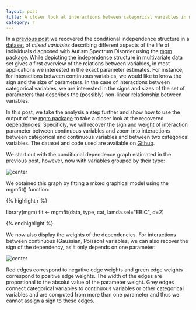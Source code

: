 ```yaml
---
layout: post
title: A closer look at interactions between categorical variables in mixed graphical models
category: r
---
```


In a [previous post](http://jmbh.github.io/_posts/2015-11-30-Estimation-of-mixed-graphical-models.md) we recovered the conditional independence structure in a [dataset](https://github.com/jmbh/AutismData) of *mixed variables* describing different aspects of the life of individuals diagnosed with Autism Spectrum Disorder using the [mgm package](https://cran.r-project.org/web/packages/mgm/index.html). While depicting the independence structure in multivariate data set gives a first overview of the relations between variables, in most applications we interested in the exact parameter estimates. For instance, for interactions between continuous variables, we would like to know the sign and the size of parameters. In the case of interactions between categorical variables, we are interested in the signs and sizes of the set of parameters that describes the (possibly) non-linear relationship between variables.

In this post, we take the analysis a step further and show how to use the output of the [mgm package](https://cran.r-project.org/web/packages/mgm/index.html) to take a closer look at the recovered dependencies. Specificly, we will recover the sign and weight of interaction parameter between continuous variables and zoom into interactions between categorical and continuous variables and between two categorical variables. The dataset and code used are available on [Github](https://github.com/jmbh/AutismData).

We start out with the conditional dependence graph estimated in the previous post, however, now with variables grouped by their type:

![center](http://jmbh.github.io/figs/2017-11-30-Closer-Look/Autism_VarTypes.jpg) 

We obtained this graph by fitting a mixed graphical model using the mgmfit() function:


{% highlight r %}

library(mgm)
fit <- mgmfit(data, type, cat, lamda.sel="EBIC", d=2)

{% endhighlight %}

We now also display the weights of the dependencies. For interactions between continuous (Gaussian, Poisson) variables, we can also recover the sign of the dependency, as it only depends on one parameter:


![center](http://jmbh.github.io/figs/2017-11-30-Closer-Look/Autism_VarTypes_sign.jpg) 

Red edges correspond to negative edge weights and green edge weights correspond to positive edge weights. The width of the edges are proportional to the absolut value of the parameter weight. Grey edges connect categorical variables to continuous variables or other categorical variables and are computed from more than one parameter and thus we cannot assign a sign to these edges.


